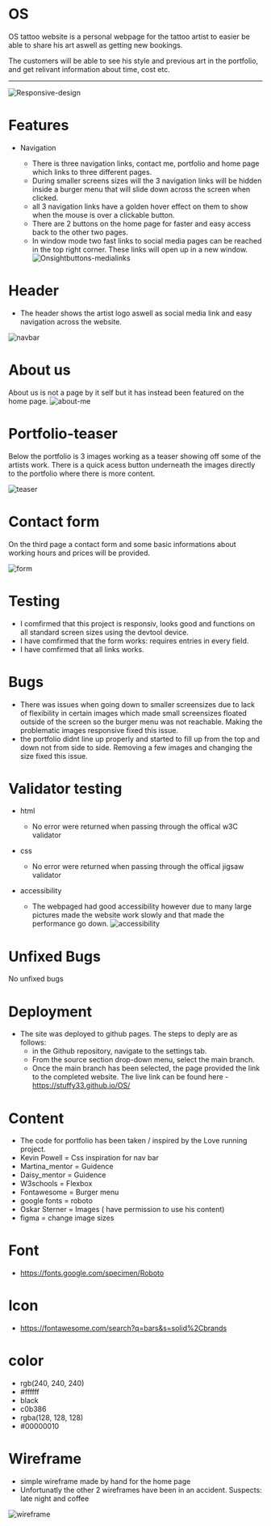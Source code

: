 # OS
OS tattoo website is a personal webpage for the tattoo artist to easier be able to share his art aswell as getting new bookings.

The customers will be able to see his style and previous art in the portfolio,
and get relivant information about time, cost etc.

---
![Responsive-design](READmeImages/Responsive-design.JPG)

# Features
- Navigation

  - There is three navigation links, contact me, portfolio and home page which links to three different pages.
  -  During smaller screens sizes will the 3 navigation links will be hidden inside a burger menu that will slide down across the screen when clicked.
  - all 3 navigation links have a golden hover effect on them to show when the mouse is over a clickable button.
  - There are 2 buttons on the home page for faster and easy access back to the other two pages.
  - In window mode two fast links to social media pages can be reached in the top right corner. These links will open up in a new window.
![Onsightbuttons-medialinks](READmeImages/Onsightbuttons-medialinks.JPG)

# Header
 - The header shows the artist logo aswell as social media link and easy navigation across the website.

 ![navbar](READmeImages/navbar.JPG)

 # About us
 About us is not a page by it self but it has instead been featured on the home page. 
 ![about-me](READmeImages/about-me.JPG)

 # Portfolio-teaser
 Below the portfolio is 3 images working as a teaser showing off some of the artists work. There is a quick acess button underneath the images directly to the portfolio where there is more content.

 ![teaser](READmeImages/teaser.JPG)

 # Contact form
 On the third page a contact form and some basic informations about working hours and prices will be provided.

 ![form](READmeImages/form.JPG)

 # Testing
 - I comfirmed that this project is responsiv, looks good and functions on all standard screen sizes  using the devtool device.
 - I have comfirmed that the form works: requires entries in every field.
 - I have comfirmed that all links works.

 # Bugs
 - There was issues when going down to smaller screensizes due to lack of flexibility in certain images which made small screensizes floated outside of the screen so the burger menu was not reachable. Making the problematic images responsive fixed this issue. 
 - the portfolio didnt line up properly and started to fill up from the top and down not from side to side. Removing a few images and changing the size fixed this issue.

# Validator testing
- html
    - No error were returned when passing through the offical w3C validator
- css 
    - No error were returned when passing through the offical jigsaw validator

- accessibility
    - The webpaged had good accessibility however due to many large pictures made the website work slowly and that made the performance go down.
    ![accessibility](READmeImages/accessibility%2097.PNG)

# Unfixed Bugs
No unfixed bugs

# Deployment
- The site was deployed to github pages. The steps to deply are as follows:
    - in the Github repository, navigate to the settings tab.
    - From the source section drop-down menu, select the main branch.
    - Once the main branch has been selected, the page provided the  link to the completed website.
The live link can be found here - https://stuffy33.github.io/OS/

# Content
- The code for portfolio has been taken / inspired by the Love running project.
- Kevin Powell = Css inspiration for nav bar
- Martina_mentor = Guidence
- Daisy_mentor = Guidence
- W3schools = Flexbox
- Fontawesome = Burger menu
- google fonts = roboto
- Oskar Sterner = Images ( have permission to use his content)
- figma = change image sizes

# Font
- https://fonts.google.com/specimen/Roboto

# Icon
- https://fontawesome.com/search?q=bars&s=solid%2Cbrands

# color
 - rgb(240, 240, 240)
 - #ffffff
 - black
 - c0b386
 - rgba(128, 128, 128)
 - #00000010

 # Wireframe
 - simple wireframe made by hand for the home page
 - Unfortunatly the other 2 wireframes have been in an accident. Suspects: late night and coffee 

 ![wireframe](READmeImages/wireframe.JPG)